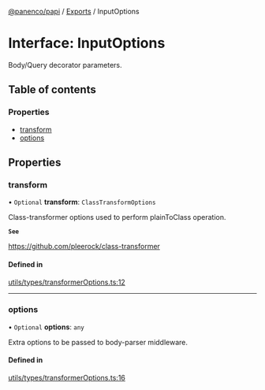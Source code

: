 [@panenco/papi](../README.md) / [Exports](../modules.md) / InputOptions

# Interface: InputOptions

Body/Query decorator parameters.

## Table of contents

### Properties

- [transform](InputOptions.md#transform)
- [options](InputOptions.md#options)

## Properties

### transform

• `Optional` **transform**: `ClassTransformOptions`

Class-transformer options used to perform plainToClass operation.

**`See`**

https://github.com/pleerock/class-transformer

#### Defined in

[utils/types/transformerOptions.ts:12](https://github.com/Panenco/papi/blob/1848616/src/utils/types/transformerOptions.ts#L12)

___

### options

• `Optional` **options**: `any`

Extra options to be passed to body-parser middleware.

#### Defined in

[utils/types/transformerOptions.ts:16](https://github.com/Panenco/papi/blob/1848616/src/utils/types/transformerOptions.ts#L16)
